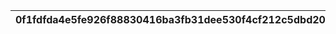 |0f1fdfda4e5fe926f88830416ba3fb31dee530f4cf212c5dbd2058b452baa214|456d048427f9a4c4c07acda5525c86409c132ebf42125fd35a756795804a5b5b|d5c3ded47bd36cc70b2600052a8e89874d40920e21d990aadb4e01abc12dbad7|afb9a0556c728e6408cec37cf23886d9cf329cb6e01dac82ce21004a71c779e0|e738641f654ed6e8642966be263f49999a62f5aa7f8dd16a914b4183d31ce8cc|bd872242a5fa01aea637b26e37551a8b36587470d4546f6d29e2e3bccacd47e8|22543195cab120fc5a23b3d142aa3a62f1915a5a76cc029ea1c8d03ae70e8da9|a38a97b9022864a72e90fe124ed62de717c97f8ab61314d5f317b35671355d0d|22a6fdf3c4c0babb7a556a119d1a3f43abfa557d962a3a287fdd67e5ddff5746|dddc61caabbbd467c00dfad6a6b8890b938565e4c3cf002d16de9d67d9dfba61|4e81c2aa9222024cd664e52f76aca039e25ea8f52c83e600f31de7caae13b9af|
| --- | --- | --- | --- | --- | --- | --- | --- | --- | --- | --- |